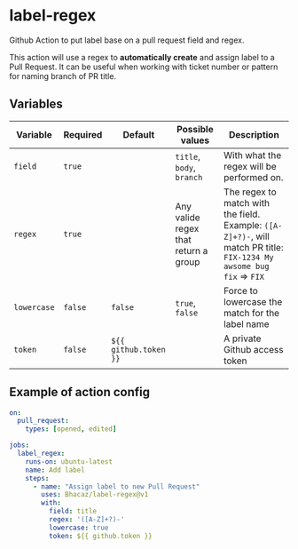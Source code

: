 # label-regex
Github Action to put label base on a pull request field and regex.

This action will use a regex to **automatically create** and assign label to a Pull Request.
It can be useful when working with ticket number or pattern for naming branch of PR title.

## Variables

|Variable| Required | Default               | Possible values                      | Description                                                                                                          |
|---|----------|-----------------------|--------------------------------------|----------------------------------------------------------------------------------------------------------------------|
|`field`| `true`   |                       | `title`, `body`, `branch`            | With what the regex will be performed on.                                                                            |
|`regex`| `true`   |                       | Any valide regex that return a group | The regex to match with the field. Example: `([A-Z]+?)-`, will match PR title: `FIX-1234 My awsome bug fix` => `FIX` |
|`lowercase`| `false`  | `false`               | `true`, `false`                      | Force to lowercase the match for the label name                                                                      |
|`token`| `false`  | `${{ github.token }}` |                                      | A private Github access token                                                                                        |

## Example of action config

```yml
on:
  pull_request:
    types: [opened, edited]

jobs:
  label_regex:
    runs-on: ubuntu-latest
    name: Add label
    steps:
      - name: "Assign label to new Pull Request"
        uses: Bhacaz/label-regex@v1
        with:
          field: title
          regex: '([A-Z]+?)-'
          lowercase: true
          token: ${{ github.token }}
```
